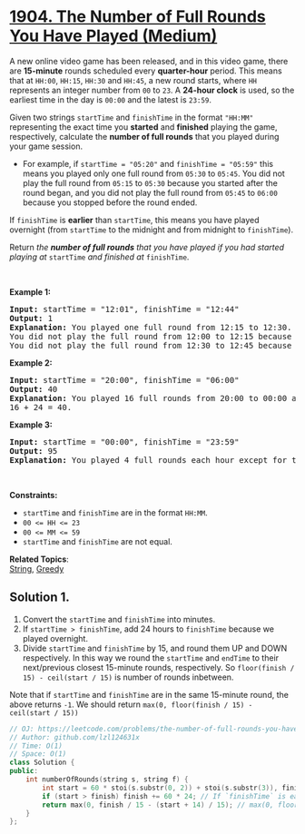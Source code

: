 # [1904. The Number of Full Rounds You Have Played (Medium)](https://leetcode.com/problems/the-number-of-full-rounds-you-have-played/)

<p>A new online video game has been released, and in this video game, there are <strong>15-minute</strong> rounds scheduled every <strong>quarter-hour</strong> period. This means that at <code>HH:00</code>, <code>HH:15</code>, <code>HH:30</code> and <code>HH:45</code>, a new round starts, where <code>HH</code> represents an integer number from <code>00</code> to <code>23</code>. A <strong>24-hour clock</strong> is used, so the earliest time in the day is <code>00:00</code> and the latest is <code>23:59</code>.</p>

<p>Given two strings <code>startTime</code> and <code>finishTime</code> in the format <code>"HH:MM"</code> representing the exact time you <strong>started</strong> and <strong>finished</strong> playing the game, respectively, calculate the <strong>number of full rounds</strong> that you played during your game session.</p>

<ul>
	<li>For example, if <code>startTime = "05:20"</code> and <code>finishTime = "05:59"</code> this means you played only one full round from <code>05:30</code> to <code>05:45</code>. You did not play the full round from <code>05:15</code> to <code>05:30</code> because you started after the round began, and you did not play the full round from <code>05:45</code> to <code>06:00</code> because you stopped before the round ended.</li>
</ul>

<p>If <code>finishTime</code> is <strong>earlier</strong> than <code>startTime</code>, this means you have played overnight (from <code>startTime</code> to the midnight and from midnight to <code>finishTime</code>).</p>

<p>Return <em>the <strong>number of full rounds</strong> that you have played if you had started playing at </em><code>startTime</code><em> and finished at </em><code>finishTime</code>.</p>

<p>&nbsp;</p>
<p><strong>Example 1:</strong></p>

<pre><strong>Input:</strong> startTime = "12:01", finishTime = "12:44"
<strong>Output:</strong> 1
<strong>Explanation:</strong> You played one full round from 12:15 to 12:30.
You did not play the full round from 12:00 to 12:15 because you started playing at 12:01 after it began.
You did not play the full round from 12:30 to 12:45 because you stopped playing at 12:44 before it ended.
</pre>

<p><strong>Example 2:</strong></p>

<pre><strong>Input:</strong> startTime = "20:00", finishTime = "06:00"
<strong>Output:</strong> 40
<strong>Explanation:</strong> You played 16 full rounds from 20:00 to 00:00 and 24 full rounds from 00:00 to 06:00.
16 + 24 = 40.
</pre>

<p><strong>Example 3:</strong></p>

<pre><strong>Input:</strong> startTime = "00:00", finishTime = "23:59"
<strong>Output:</strong> 95
<strong>Explanation:</strong> You played 4 full rounds each hour except for the last hour where you played 3 full rounds.
</pre>

<p>&nbsp;</p>
<p><strong>Constraints:</strong></p>

<ul>
	<li><code>startTime</code> and <code>finishTime</code> are in the format <code>HH:MM</code>.</li>
	<li><code>00 &lt;= HH &lt;= 23</code></li>
	<li><code>00 &lt;= MM &lt;= 59</code></li>
	<li><code>startTime</code> and <code>finishTime</code> are not equal.</li>
</ul>


**Related Topics**:  
[String](https://leetcode.com/tag/string/), [Greedy](https://leetcode.com/tag/greedy/)

## Solution 1.

1. Convert the `startTime` and `finishTime` into minutes.
2. If `startTime > finishTime`, add 24 hours to `finishTime` because we played overnight.
3. Divide `startTime` and `finishTime` by 15, and round them UP and DOWN respectively. In this way we round the `startTime` and `endTime` to their next/previous closest 15-minute rounds, respectively. So `floor(finish / 15) - ceil(start / 15)` is number of rounds inbetween. 

Note that if `startTime` and `finishTime` are in the same 15-minute round, the above returns `-1`. We should return `max(0, floor(finish / 15) - ceil(start / 15))`

```cpp
// OJ: https://leetcode.com/problems/the-number-of-full-rounds-you-have-played/
// Author: github.com/lzl124631x
// Time: O(1)
// Space: O(1)
class Solution {
public:
    int numberOfRounds(string s, string f) {
        int start = 60 * stoi(s.substr(0, 2)) + stoi(s.substr(3)), finish = 60 * stoi(f.substr(0, 2)) + stoi(f.substr(3));
        if (start > finish) finish += 60 * 24; // If `finishTime` is earlier than `startTime`, add 24 hours to `finishTime`.
        return max(0, finish / 15 - (start + 14) / 15); // max(0, floor(finish / 15) - ceil(start / 15))
    }
};
```